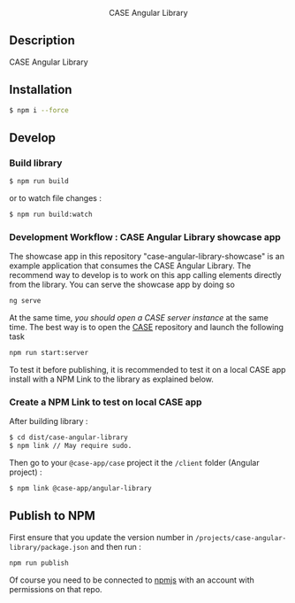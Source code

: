 <p align="center">CASE Angular Library</p>
 
## Description

CASE Angular Library

## Installation

```bash
$ npm i --force
```

## Develop

### Build library

```bash
$ npm run build
```

or to watch file changes :

```bash
$ npm run build:watch
```

### Development Workflow : CASE Angular Library showcase app

The showcase app in this repository "case-angular-library-showcase" is an example application that consumes the CASE Angular Library. The recommend way to develop is to work on this app calling elements directly from the library. You can serve the showcase app by doing so

```bash
ng serve
```

At the same time, _you should open a CASE server instance_ at the same time. The best way is to open the [CASE](https://github.com/case-app/case) repository and launch the following task

```bash
npm run start:server
```

To test it before publishing, it is recommended to test it on a local CASE app install with a NPM Link to the library as explained below.

### Create a NPM Link to test on local CASE app

After building library :

```bash
$ cd dist/case-angular-library
$ npm link // May require sudo.
```

Then go to your `@case-app/case` project it the `/client` folder (Angular project) :

```bash
$ npm link @case-app/angular-library
```

## Publish to NPM

First ensure that you update the version number in `/projects/case-angular-library/package.json` and then run :

```bash
npm run publish
```

Of course you need to be connected to [npmjs](https://www.npmjs.com/) with an account with permissions on that repo.
